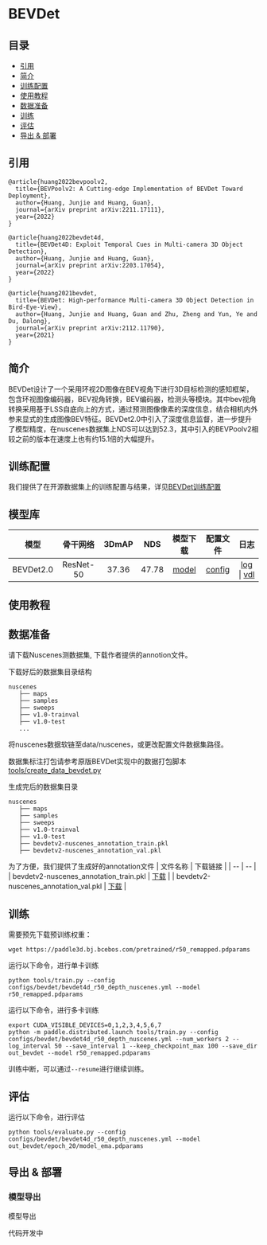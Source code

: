 # BEVDet

## 目录
* [引用](#1)
* [简介](#2)
* [训练配置](#3)
* [使用教程](#4)
* [数据准备](#5)
* [训练](#6)
* [评估](#7)
* [导出 & 部署](#8)


## <h2 id="1">引用</h2>
```
@article{huang2022bevpoolv2,
  title={BEVPoolv2: A Cutting-edge Implementation of BEVDet Toward Deployment},
  author={Huang, Junjie and Huang, Guan},
  journal={arXiv preprint arXiv:2211.17111},
  year={2022}
}

@article{huang2022bevdet4d,
  title={BEVDet4D: Exploit Temporal Cues in Multi-camera 3D Object Detection},
  author={Huang, Junjie and Huang, Guan},
  journal={arXiv preprint arXiv:2203.17054},
  year={2022}
}

@article{huang2021bevdet,
  title={BEVDet: High-performance Multi-camera 3D Object Detection in Bird-Eye-View},
  author={Huang, Junjie and Huang, Guan and Zhu, Zheng and Yun, Ye and Du, Dalong},
  journal={arXiv preprint arXiv:2112.11790},
  year={2021}
}
```

## <h2 id="2">简介</h2>

BEVDet设计了一个采用环视2D图像在BEV视角下进行3D目标检测的感知框架，包含环视图像编码器，BEV视角转换，BEV编码器，检测头等模块。其中bev视角转换采用基于LSS自底向上的方式，通过预测图像像素的深度信息，结合相机内外参来显式的生成图像BEV特征。BEVDet2.0中引入了深度信息监督，进一步提升了模型精度，在nuscenes数据集上NDS可以达到52.3，其中引入的BEVPoolv2相较之前的版本在速度上也有约15.1倍的大幅提升。

## <h2 id="3">训练配置</h2>

我们提供了在开源数据集上的训练配置与结果，详见[BEVDet训练配置](../../../configs/bevdet)


## <h2 id="4">模型库</h2>
| 模型 |  骨干网络  | 3DmAP | NDS |  模型下载 | 配置文件 |  日志 |
| :--: | :-------: | :--------: | :-------------------: | :------: | :-----: | :--: |
|BEVDet2.0 |  ResNet-50    | 37.36 | 47.78 | [model](https://paddle3d.bj.bcebos.com/models/bevdet/BEVDet2.0_depth_baseline/model_ema.pdparams) | [config](../../../configs/bevdet/bevdet4d_r50_depth_nuscenes.yml) | [log](https://paddle3d.bj.bcebos.com/models/bevdet/BEVDet2.0_depth_baseline/training.log) \| [vdl](https://paddle3d.bj.bcebos.com/models/bevdet/BEVDet2.0_depth_baseline/vdlrecords.1681122301.log) |


## <h2 id="5">使用教程</h2>

## <h2 id="6">数据准备</h2>

请下载Nuscenes测数据集, 下载作者提供的annotion文件。

下载好后的数据集目录结构
```
nuscenes
   ├── maps
   ├── samples
   ├── sweeps
   ├── v1.0-trainval
   ├── v1.0-test
   ...
```
将nuscenes数据软链至data/nuscenes，或更改配置文件数据集路径。

数据集标注打包请参考原版BEVDet实现中的数据打包脚本[tools/create_data_bevdet.py](https://github.com/HuangJunJie2017/BEVDet/blob/dev2.1/tools/create_data_bevdet.py)

生成完后的数据集目录
```
nuscenes
   ├── maps
   ├── samples
   ├── sweeps
   ├── v1.0-trainval
   ├── v1.0-test
   ├── bevdetv2-nuscenes_annotation_train.pkl
   ├── bevdetv2-nuscenes_annotation_val.pkl
```
为了方便，我们提供了生成好的annotation文件
| 文件名称 | 下载链接 |
| -- | -- |
| bevdetv2-nuscenes_annotation_train.pkl | [下载](https://paddle3d.bj.bcebos.com/models/bevdet/BEVDet2.0_depth_baseline/dataset/bevdetv2-nuscenes_infos_train.pkl) |
| bevdetv2-nuscenes_annotation_val.pkl | [下载](https://paddle3d.bj.bcebos.com/models/bevdet/BEVDet2.0_depth_baseline/dataset/bevdetv2-nuscenes_infos_val.pkl) |

## <h2 id="7">训练</h2>

需要预先下载预训练权重：

```
wget https://paddle3d.bj.bcebos.com/pretrained/r50_remapped.pdparams
```

运行以下命令，进行单卡训练

```
python tools/train.py --config configs/bevdet/bevdet4d_r50_depth_nuscenes.yml --model r50_remapped.pdparams
```

运行以下命令，进行多卡训练

```
export CUDA_VISIBLE_DEVICES=0,1,2,3,4,5,6,7
python -m paddle.distributed.launch tools/train.py --config configs/bevdet/bevdet4d_r50_depth_nuscenes.yml --num_workers 2 --log_interval 50 --save_interval 1 --keep_checkpoint_max 100 --save_dir out_bevdet --model r50_remapped.pdparams
```

训练中断，可以通过`--resume`进行继续训练。


## <h2 id="8">评估</h2>

运行以下命令，进行评估

```
python tools/evaluate.py --config configs/bevdet/bevdet4d_r50_depth_nuscenes.yml --model out_bevdet/epoch_20/model_ema.pdparams
```

## <h2 id="9">导出 & 部署</h2>

### <h3 id="91">模型导出</h3>模型导出

代码开发中
